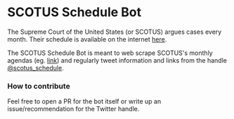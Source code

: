 # SCOTUS Schedule Bot

The Supreme Court of the United States (or SCOTUS) argues cases every month. Their schedule is available on the internet [here](http://www.supremecourt.gov/oral_arguments/argument_calendars.aspx).

The SCOTUS Schedule Bot is meant to web scrape SCOTUS's monthly agendas (eg. [link](http://www.supremecourt.gov/oral_arguments/calendars/MonthlyArgumentCalJanuary2016.html)) and regularly tweet information and links from the handle [@scotus_schedule](https://twitter.com/scotus_schedule).


### How to contribute
Feel free to open a PR for the bot itself or write up an issue/recommendation for the Twitter handle.
